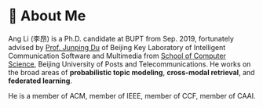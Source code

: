 # 🚩 About Me
Ang Li (李昂) is a Ph.D. candidate at BUPT from Sep. 2019, fortunately advised by [Prof. Junping Du](https://scholar.google.com/citations?user=p_blB4EAAAAJ&hl=en) of Beijing Key Laboratory of Intelligent Communication Software and Multimedia from [School of Computer Science](https://scs.bupt.edu.cn/), Beijing University of Posts and Telecommunications. He works on the broad areas of **probabilistic topic modeling**, **cross-modal retrieval**, and **federated learning**.

He is a member of ACM, member of IEEE, member of CCF, member of CAAI.
